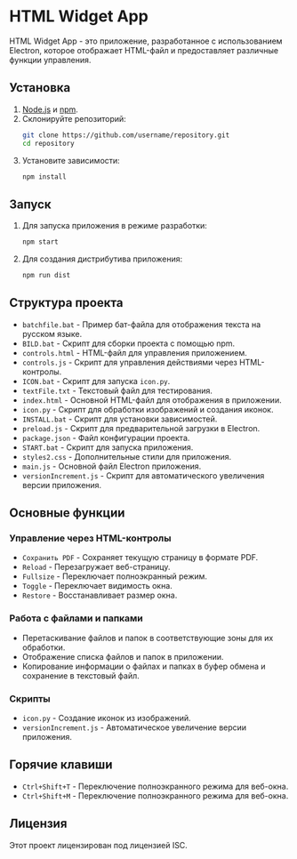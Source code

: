# HTML Widget App

HTML Widget App - это приложение, разработанное с использованием Electron, которое отображает HTML-файл и предоставляет различные функции управления.

## Установка

1. [Node.js](https://nodejs.org/) и [npm](https://www.npmjs.com/get-npm).
2. Склонируйте репозиторий:
    ```sh
    git clone https://github.com/username/repository.git
    cd repository
    ```
3. Установите зависимости:
    ```sh
    npm install
    ```

## Запуск

1. Для запуска приложения в режиме разработки:
    ```sh
    npm start
    ```

2. Для создания дистрибутива приложения:
    ```sh
    npm run dist
    ```

## Структура проекта

- `batchfile.bat` - Пример бат-файла для отображения текста на русском языке.
- `BILD.bat` - Скрипт для сборки проекта с помощью npm.
- `controls.html` - HTML-файл для управления приложением.
- `controls.js` - Скрипт для управления действиями через HTML-контролы.
- `ICON.bat` - Скрипт для запуска `icon.py`.
- `textFile.txt` - Текстовый файл для тестирования.
- `index.html` - Основной HTML-файл для отображения в приложении.
- `icon.py` - Скрипт для обработки изображений и создания иконок.
- `INSTALL.bat` - Скрипт для установки зависимостей.
- `preload.js` - Скрипт для предварительной загрузки в Electron.
- `package.json` - Файл конфигурации проекта.
- `START.bat` - Скрипт для запуска приложения.
- `styles2.css` - Дополнительные стили для приложения.
- `main.js` - Основной файл Electron приложения.
- `versionIncrement.js` - Скрипт для автоматического увеличения версии приложения.

## Основные функции

### Управление через HTML-контролы

- `Сохранить PDF` - Сохраняет текущую страницу в формате PDF.
- `Reload` - Перезагружает веб-страницу.
- `Fullsize` - Переключает полноэкранный режим.
- `Toggle` - Переключает видимость окна.
- `Restore` - Восстанавливает размер окна.

### Работа с файлами и папками

- Перетаскивание файлов и папок в соответствующие зоны для их обработки.
- Отображение списка файлов и папок в приложении.
- Копирование информации о файлах и папках в буфер обмена и сохранение в текстовый файл.

### Скрипты

- `icon.py` - Создание иконок из изображений.
- `versionIncrement.js` - Автоматическое увеличение версии приложения.

## Горячие клавиши

- `Ctrl+Shift+T` - Переключение полноэкранного режима для веб-окна.
- `Ctrl+Shift+M` - Переключение полноэкранного режима для веб-окна.

## Лицензия

Этот проект лицензирован под лицензией ISC.
